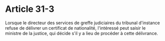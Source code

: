 # Article 31-3

<p>Lorsque le directeur des services de greffe judiciaires du tribunal d'instance refuse de délivrer un certificat de nationalité, l'intéressé peut saisir le ministre de la justice, qui décide s'il y a lieu de procéder à cette délivrance.</p>